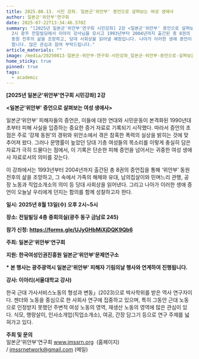 ```yaml
---
title: 2025.08.13. 시민 강좌. 일본군'위안부' 증언으로 살펴보는 여성 생애사
author: 일본군'위안부'연구회
date: 2025-07-22T13:34:46.570Z
summary: "[2025년 일본군'위안부'연구회 시민강좌] 2강 <일본군'위안부' 증언으로 살펴보는 여성 생애사> - 8월 13일(수) 오후
  2시 광주 전일빌딩에서 이아리 강사님을 모시고 1993년부터 2004년까지 출간된 총 8권의 일본군'위안부' 피해자 증언집을 통해 ‘위안부’
  동원 전후의 삶을 조망하고, 당대 사회상을 읽어낼 예정입니다. 나아가 이러한 생애 증언이 오늘날 우리에게 던지는 함의를 함께 성찰하고자
  합니다. 많은 관심과 참여 부탁드립니다."
article_materials: ""
image: /media/20250813-일본군-위안부-연구회-시민강좌_일본군-위안부-증언으로-살펴보는-여성-생애사_포스터-0721최종-.png
home_sticky: true
pinned: true
tags:
  - academic
---
```

**\[2025년 일본군'위안부'연구회 시민강좌] 2강**

**<﻿일본군'위안부' 증언으로 살펴보는 여성 생애사>**

<!--StartFragment-->

일본군‘위안부’ 피해자들의 증언은, 이들에 대한 연대와 시민운동이 본격화된 1990년대 초부터 피해 사실을 입증하는 중요한 증거 자료로 기록되기 시작했다. 따라서 증언의 초점은 주로 ‘강제 동원’의 경위와 위안소에서 겪은 참혹한 폭력의 실상을 밝히는 것에 맞추어져 왔다. 그러나 문맹률이 높았던 당대 기층 여성들의 목소리를 이렇게 충실히 담은 자료가 극히 드물다는 점에서, 이 기록은 단순한 피해 증언을 넘어서는 귀중한 여성 생애사 자료로서의 의미를 갖는다.

이 강좌에서는 1993년부터 2004년까지 출간된 총 8권의 증언집을 통해 ‘위안부’ 동원 전후의 삶을 조망하고, 그 속에서 가족의 해체와 유대, 남의집살이와 민며느리 관행, 공장 노동과 직업소개소의 의미 등 당대 사회상을 읽어낸다. 그리고 나아가 이러한 생애 증언이 오늘날 우리에게 던지는 함의를 함께 성찰하고자 한다.

<!--EndFragment-->

<!--StartFragment-->

**일시: 2025년 8월 13일(수) 오후 2시~5시**

**장소: 전일빌딩 4층 중회의실(광주 동구 금남로 245)**

**참가 신청: https://forms.gle/UJyGHbMiXjDQK9Qb6**

**주최: 일본군'위안부'연구회**

**지원: 한국여성인권진흥원 일본군'위안부'문제연구소**

**\* 본 행사는 광주광역시 일본군'위안부' 피해자 기림의날 행사와 연계하여 진행됩니다.**

<!--EndFragment-->

**강사: 이아리(서울대학교 강사)**<!--StartFragment-->

한국 근대 가사서비스노동의 형성과 변동」(2023)으로 박사학위를 받은 역사 연구자이다. 젠더와 노동을 중심으로 한 사회사 연구에 집중하고 있으며, 특히 그동안 근대 노동으로 인정받지 못했던 주변적 여성 노동의 영역, 재생산 노동의 영역에 많은 관심이 있다. 식모, 행랑살이, 인사소개업(직업소개소), 여공, 간장 담그기 등으로 연구 주제를 넓혀가고 있다.

**주최 및 문의** \
일본군'위안부'연구회 www.jmssrn.org  (홈페이지) / jmssrnetwork@gmail.com (메일) 

<!--EndFragment-->